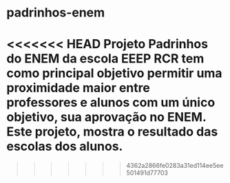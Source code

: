 # padrinhos-enem
<<<<<<< HEAD
Projeto Padrinhos do ENEM da escola EEEP RCR tem como principal objetivo permitir uma proximidade maior entre professores e alunos com um único objetivo, sua aprovação no ENEM. Este projeto, mostra o resultado das escolas dos alunos.
=======
>>>>>>> 4362a2866fe0283a31ed114ee5ee501491d77703
